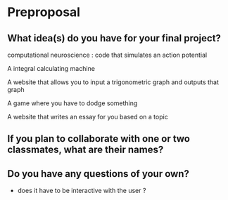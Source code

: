 # Preproposal

## What idea(s) do you have for your final project?

computational neuroscience : 
code that simulates an action potential 

A integral calculating machine

A website that allows you to input a trigonometric graph and outputs that graph 

A game where you have to dodge something 

A website that writes an essay for you based on a topic 


## If you plan to collaborate with one or two classmates, what are their names?

## Do you have any questions of your own?
- does it have to be interactive with the user ?
